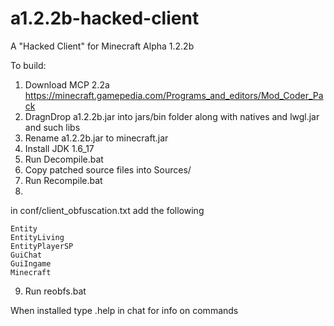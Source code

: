# a1.2.2b-hacked-client
A "Hacked Client" for Minecraft Alpha 1.2.2b


To build: 
1) Download MCP 2.2a  https://minecraft.gamepedia.com/Programs_and_editors/Mod_Coder_Pack
2) DragnDrop a1.2.2b.jar into jars/bin folder along with natives and lwgl.jar and such libs
3) Rename a1.2.2b.jar to minecraft.jar
4) Install JDK 1.6_17
5) Run Decompile.bat
6) Copy patched source files into Sources/
7) Run Recompile.bat
8)
in conf/client_obfuscation.txt add the following
```
Entity
EntityLiving
EntityPlayerSP
GuiChat
GuiIngame
Minecraft
```
9) Run reobfs.bat

When installed type .help in chat for info on commands

